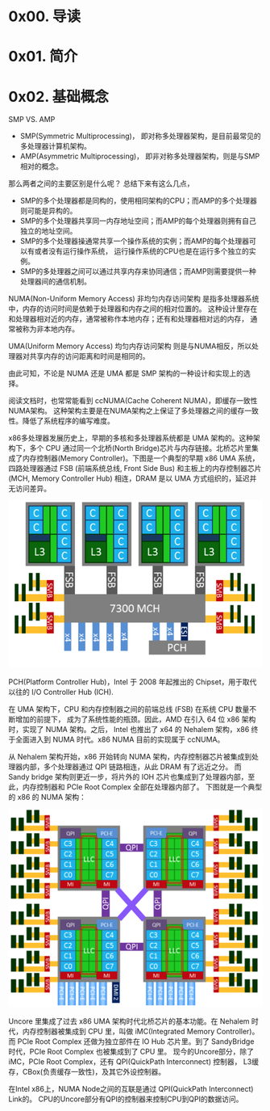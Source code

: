 # 0x00. 导读

# 0x01. 简介

# 0x02. 基础概念

SMP VS. AMP
- SMP(Symmetric Multiprocessing)， 即对称多处理器架构，是目前最常见的多处理器计算机架构。
- AMP(Asymmetric Multiprocessing)， 即非对称多处理器架构，则是与SMP相对的概念。

那么两者之间的主要区别是什么呢？ 总结下来有这么几点，

- SMP的多个处理器都是同构的，使用相同架构的CPU；而AMP的多个处理器则可能是异构的。
- SMP的多个处理器共享同一内存地址空间；而AMP的每个处理器则拥有自己独立的地址空间。
- SMP的多个处理器操通常共享一个操作系统的实例；而AMP的每个处理器可以有或者没有运行操作系统， 运行操作系统的CPU也是在运行多个独立的实例。
- SMP的多处理器之间可以通过共享内存来协同通信；而AMP则需要提供一种处理器间的通信机制。

NUMA(Non-Uniform Memory Access) 非均匀内存访问架构 是指多处理器系统中，内存的访问时间是依赖于处理器和内存之间的相对位置的。 这种设计里存在和处理器相对近的内存，通常被称作本地内存；还有和处理器相对远的内存， 通常被称为非本地内存。

UMA(Uniform Memory Access) 均匀内存访问架构 则是与NUMA相反，所以处理器对共享内存的访问距离和时间是相同的。

由此可知，不论是 NUMA 还是 UMA 都是 SMP 架构的一种设计和实现上的选择。

阅读文档时，也常常能看到 ccNUMA(Cache Coherent NUMA)，即缓存一致性NUMA架构。 这种架构主要是在NUMA架构之上保证了多处理器之间的缓存一致性。降低了系统程序的编写难度。

x86多处理器发展历史上，早期的多核和多处理器系统都是 UMA 架构的。这种架构下，多个 CPU 通过同一个北桥(North Bridge)芯片与内存链接。北桥芯片里集成了内存控制器(Memory Controller)。下图是一个典型的早期 x86 UMA 系统，四路处理器通过 FSB (前端系统总线, Front Side Bus) 和主板上的内存控制器芯片 (MCH, Memory Controller Hub) 相连，DRAM 是以 UMA 方式组织的，延迟并无访问差异。

![Alt text](image.png)

PCH(Platform Controller Hub)，Intel 于 2008 年起推出的 Chipset，用于取代以往的 I/O Controller Hub (ICH).

在 UMA 架构下，CPU 和内存控制器之间的前端总线 (FSB) 在系统 CPU 数量不断增加的前提下， 成为了系统性能的瓶颈。因此，AMD 在引入 64 位 x86 架构时，实现了 NUMA 架构。之后， Intel 也推出了 x64 的 Nehalem 架构，x86 终于全面进入到 NUMA 时代。x86 NUMA 目前的实现属于 ccNUMA。

从 Nehalem 架构开始，x86 开始转向 NUMA 架构，内存控制器芯片被集成到处理器内部，多个处理器通过 QPI 链路相连，从此 DRAM 有了远近之分。 而 Sandy bridge 架构则更近一步，将片外的 IOH 芯片也集成到了处理器内部，至此，内存控制器和 PCIe Root Complex 全部在处理器内部了。 下图就是一个典型的 x86 的 NUMA 架构：

![Alt text](image-1.png)

Uncore 里集成了过去 x86 UMA 架构时代北桥芯片的基本功能。在 Nehalem 时代，内存控制器被集成到 CPU 里，叫做 iMC(Integrated Memory Controller)。 而 PCIe Root Complex 还做为独立部件在 IO Hub 芯片里。到了 SandyBridge 时代，PCIe Root Complex 也被集成到了 CPU 里。 现今的Uncore部分，除了 iMC，PCIe Root Complex，还有 QPI(QuickPath Interconnect) 控制器， L3缓存，CBox(负责缓存一致性)，及其它外设控制器。

在Intel x86上，NUMA Node之间的互联是通过 QPI(QuickPath Interconnect) Link的。 CPU的Uncore部分有QPI的控制器来控制CPU到QPI的数据访问。